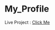 # My_Profile
<p>Live Project : <a href="https://gursimar020.github.io/My_Profile/RESUME-master/index">Click Me</p>
